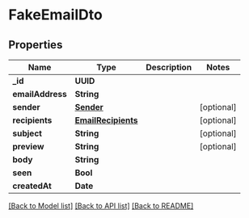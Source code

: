 # FakeEmailDto

## Properties
Name | Type | Description | Notes
------------ | ------------- | ------------- | -------------
**_id** | **UUID** |  | 
**emailAddress** | **String** |  | 
**sender** | [**Sender**](Sender) |  | [optional] 
**recipients** | [**EmailRecipients**](EmailRecipients) |  | [optional] 
**subject** | **String** |  | [optional] 
**preview** | **String** |  | [optional] 
**body** | **String** |  | 
**seen** | **Bool** |  | 
**createdAt** | **Date** |  | 

[[Back to Model list]](../README#documentation-for-models) [[Back to API list]](../README#documentation-for-api-endpoints) [[Back to README]](../README)


